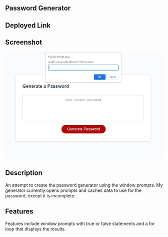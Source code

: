 ## Password Generator


## Deployed Link


## Screenshot
![Capture](./assets/Capture.JPG)

## Description

An attempt to create the password generator using the window prompts. My generator currently opens prompts and caches data
to use for the password, except it is incomplete.

## Features

Features include window prompts with true or false statements and a for loop that displays the results.


